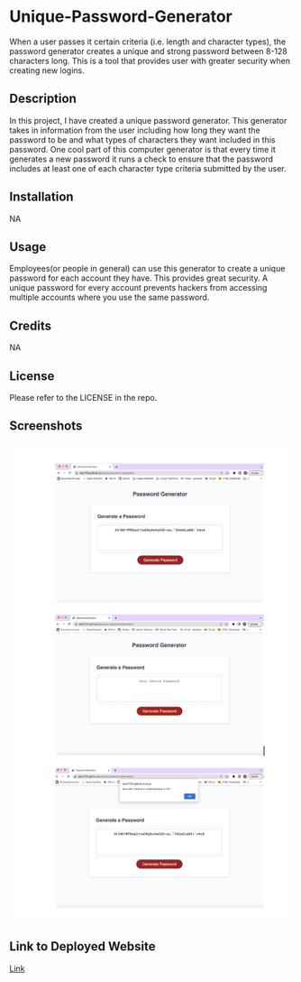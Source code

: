 # Unique-Password-Generator
When a user passes it certain criteria (i.e. length and character types), the password generator creates a unique and strong password between 8-128 characters long.  This is a tool that provides user with greater security when creating new logins.

## Description
In this project, I have created a unique password generator.  This generator takes in information from the user including how long they want the password to be and what types of characters they want included in this password. One cool part of this computer generator is that every time it generates a new password it runs a check to ensure that the password includes at least one of each character type criteria submitted by the user.  

## Installation
NA

## Usage
Employees(or people in general) can use this generator to create a unique password for each account they have. This provides great security.  A unique password for every account prevents hackers from accessing multiple accounts where you use the same password.  

## Credits
NA

## License

Please refer to the LICENSE in the repo.

## Screenshots
<img src= "./assets/password-screenshots.png"/>

## Link to Deployed Website
[Link](https://sely1724.github.io/unique-password-generator/)
